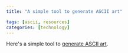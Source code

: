 ```yaml
---
title: "A simple tool to generate ASCII art"

tags: [ascii, resources]
categories: [technology]
---
```


Here's a simple tool to [generate ASCII art](http://www.patorjk.com/software/taag).
